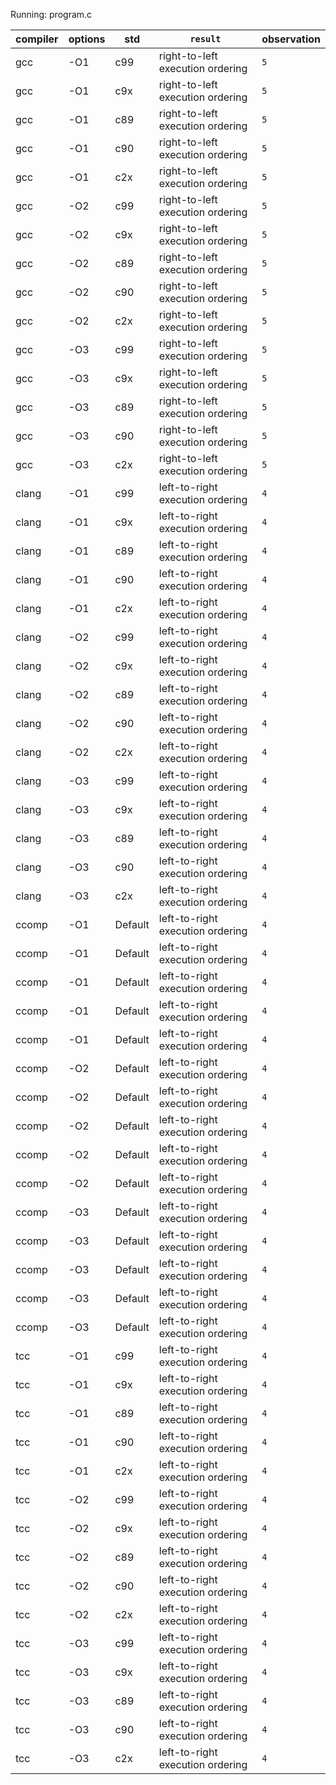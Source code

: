 Running: program.c

|compiler|options| std |`result`|observation|
|----|----|----|---|---|
| gcc | -O1 | c99 | right-to-left execution ordering |`5` |
| gcc | -O1 | c9x | right-to-left execution ordering |`5` |
| gcc | -O1 | c89 | right-to-left execution ordering |`5` |
| gcc | -O1 | c90 | right-to-left execution ordering |`5` |
| gcc | -O1 | c2x | right-to-left execution ordering |`5` |
| gcc | -O2 | c99 | right-to-left execution ordering |`5` |
| gcc | -O2 | c9x | right-to-left execution ordering |`5` |
| gcc | -O2 | c89 | right-to-left execution ordering |`5` |
| gcc | -O2 | c90 | right-to-left execution ordering |`5` |
| gcc | -O2 | c2x | right-to-left execution ordering |`5` |
| gcc | -O3 | c99 | right-to-left execution ordering |`5` |
| gcc | -O3 | c9x | right-to-left execution ordering |`5` |
| gcc | -O3 | c89 | right-to-left execution ordering |`5` |
| gcc | -O3 | c90 | right-to-left execution ordering |`5` |
| gcc | -O3 | c2x | right-to-left execution ordering |`5` |
| clang | -O1 | c99 | left-to-right execution ordering |`4` |
| clang | -O1 | c9x | left-to-right execution ordering |`4` |
| clang | -O1 | c89 | left-to-right execution ordering |`4` |
| clang | -O1 | c90 | left-to-right execution ordering |`4` |
| clang | -O1 | c2x | left-to-right execution ordering |`4` |
| clang | -O2 | c99 | left-to-right execution ordering |`4` |
| clang | -O2 | c9x | left-to-right execution ordering |`4` |
| clang | -O2 | c89 | left-to-right execution ordering |`4` |
| clang | -O2 | c90 | left-to-right execution ordering |`4` |
| clang | -O2 | c2x | left-to-right execution ordering |`4` |
| clang | -O3 | c99 | left-to-right execution ordering |`4` |
| clang | -O3 | c9x | left-to-right execution ordering |`4` |
| clang | -O3 | c89 | left-to-right execution ordering |`4` |
| clang | -O3 | c90 | left-to-right execution ordering |`4` |
| clang | -O3 | c2x | left-to-right execution ordering |`4` |
| ccomp | -O1 | Default | left-to-right execution ordering |`4` |
| ccomp | -O1 | Default | left-to-right execution ordering |`4` |
| ccomp | -O1 | Default | left-to-right execution ordering |`4` |
| ccomp | -O1 | Default | left-to-right execution ordering |`4` |
| ccomp | -O1 | Default | left-to-right execution ordering |`4` |
| ccomp | -O2 | Default | left-to-right execution ordering |`4` |
| ccomp | -O2 | Default | left-to-right execution ordering |`4` |
| ccomp | -O2 | Default | left-to-right execution ordering |`4` |
| ccomp | -O2 | Default | left-to-right execution ordering |`4` |
| ccomp | -O2 | Default | left-to-right execution ordering |`4` |
| ccomp | -O3 | Default | left-to-right execution ordering |`4` |
| ccomp | -O3 | Default | left-to-right execution ordering |`4` |
| ccomp | -O3 | Default | left-to-right execution ordering |`4` |
| ccomp | -O3 | Default | left-to-right execution ordering |`4` |
| ccomp | -O3 | Default | left-to-right execution ordering |`4` |
| tcc | -O1 | c99 | left-to-right execution ordering |`4` |
| tcc | -O1 | c9x | left-to-right execution ordering |`4` |
| tcc | -O1 | c89 | left-to-right execution ordering |`4` |
| tcc | -O1 | c90 | left-to-right execution ordering |`4` |
| tcc | -O1 | c2x | left-to-right execution ordering |`4` |
| tcc | -O2 | c99 | left-to-right execution ordering |`4` |
| tcc | -O2 | c9x | left-to-right execution ordering |`4` |
| tcc | -O2 | c89 | left-to-right execution ordering |`4` |
| tcc | -O2 | c90 | left-to-right execution ordering |`4` |
| tcc | -O2 | c2x | left-to-right execution ordering |`4` |
| tcc | -O3 | c99 | left-to-right execution ordering |`4` |
| tcc | -O3 | c9x | left-to-right execution ordering |`4` |
| tcc | -O3 | c89 | left-to-right execution ordering |`4` |
| tcc | -O3 | c90 | left-to-right execution ordering |`4` |
| tcc | -O3 | c2x | left-to-right execution ordering |`4` |

